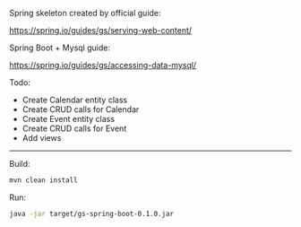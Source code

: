 Spring skeleton created by official guide:  

https://spring.io/guides/gs/serving-web-content/  

Spring Boot + Mysql guide:

https://spring.io/guides/gs/accessing-data-mysql/

Todo:
* Create Calendar entity class
* Create CRUD calls for Calendar 
* Create Event entity class
* Create CRUD calls for Event
* Add views

---

Build:

```bash
mvn clean install
```  
 
Run:  

```bash
java -jar target/gs-spring-boot-0.1.0.jar
```


